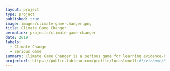```yaml
---
layout: project
type: project
published: true
image: images/climate-game-changer.png
title: Climate Game Changer
permalink: projects/climate-game-changer
date: 2019
labels:
  - Climate Change
  - Serious Game
summary: Climate Game Changer is a serious game for learning evidence-based science about climate change in general and Hawaii in particular.
projecturl: https://public.tableau.com/profile/lucaslunelli#!/vizhome/KingJames/PresentView
---
```

